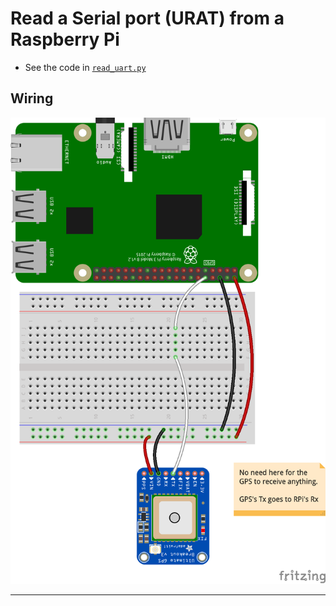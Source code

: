 # Read a Serial port (URAT) from a Raspberry Pi

- See the code in [`read_uart.py`](./read_uart.py)

## Wiring
![wiring](./RPi.GPS_bb.png)

---
